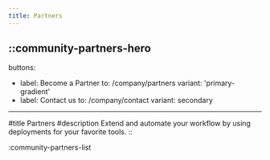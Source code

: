 ```yaml
---
title: Partners
---
```


::community-partners-hero
---
buttons:
  - label: Become a Partner
    to: /company/partners
    variant: 'primary-gradient'
  - label: Contact us
    to: /company/contact
    variant: secondary
---
#title
Partners
#description
Extend and automate your workflow by using deployments for your favorite tools.
::

:community-partners-list


